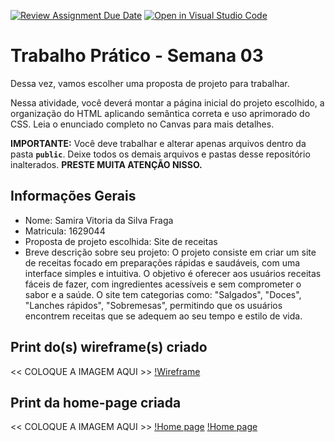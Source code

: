 [![Review Assignment Due Date](https://classroom.github.com/assets/deadline-readme-button-22041afd0340ce965d47ae6ef1cefeee28c7c493a6346c4f15d667ab976d596c.svg)](https://classroom.github.com/a/lzSD2mJw)
[![Open in Visual Studio Code](https://classroom.github.com/assets/open-in-vscode-2e0aaae1b6195c2367325f4f02e2d04e9abb55f0b24a779b69b11b9e10269abc.svg)](https://classroom.github.com/online_ide?assignment_repo_id=20160062&assignment_repo_type=AssignmentRepo)
# Trabalho Prático - Semana 03

Dessa vez, vamos escolher uma proposta de projeto para trabalhar.

Nessa atividade, você deverá montar a página inicial do projeto escolhido, a organização do HTML aplicando semântica correta e uso aprimorado do CSS. Leia o enunciado completo no Canvas para mais detalhes.

**IMPORTANTE:** Você deve trabalhar e alterar apenas arquivos dentro da pasta **`public`**. Deixe todos os demais arquivos e pastas desse repositório inalterados. **PRESTE MUITA ATENÇÃO NISSO.**

## Informações Gerais

- Nome: Samira Vitoria da Silva Fraga
- Matricula: 1629044
- Proposta de projeto escolhida: Site de receitas
- Breve descrição sobre seu projeto: O projeto consiste em criar um site de receitas focado em preparações rápidas e saudáveis, com uma interface simples e intuitiva. O objetivo é oferecer aos usuários receitas fáceis de fazer, com ingredientes acessíveis e sem comprometer o sabor e a saúde. O site tem categorias como: "Salgados", "Doces", "Lanches rápidos", "Sobremesas", permitindo que os usuários encontrem receitas que se adequem ao seu tempo e estilo de vida.


## Print do(s) wireframe(s) criado

<<  COLOQUE A IMAGEM AQUI >>
[!Wireframe](/public/imagensReadme/Cópia%20de%20RECEITAS.png)


## Print da home-page criada

<<  COLOQUE A IMAGEM AQUI >>
[!Home page](/public/imagensReadme/print1.png)
[!Home page](/public/imagensReadme/print2.png)
